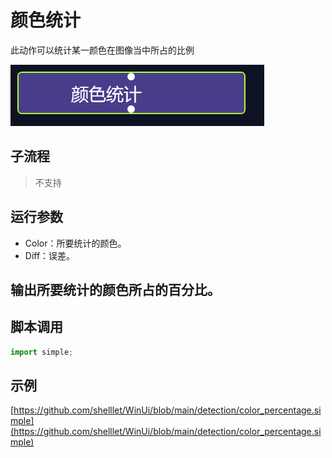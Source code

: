 # 颜色统计 
此动作可以统计某一颜色在图像当中所占的比例

![action](./images/2023-01-20_204042.png ':size=90%')


## 子流程

> 不支持


## 运行参数



* Color：所要统计的颜色。 
* Diff：误差。


## 输出所要统计的颜色所占的百分比。


## 脚本调用

```python
import simple;

```

## 示例

[https://github.com/shelllet/WinUi/blob/main/detection/color_percentage.simple](https://github.com/shelllet/WinUi/blob/main/detection/color_percentage.simple)
